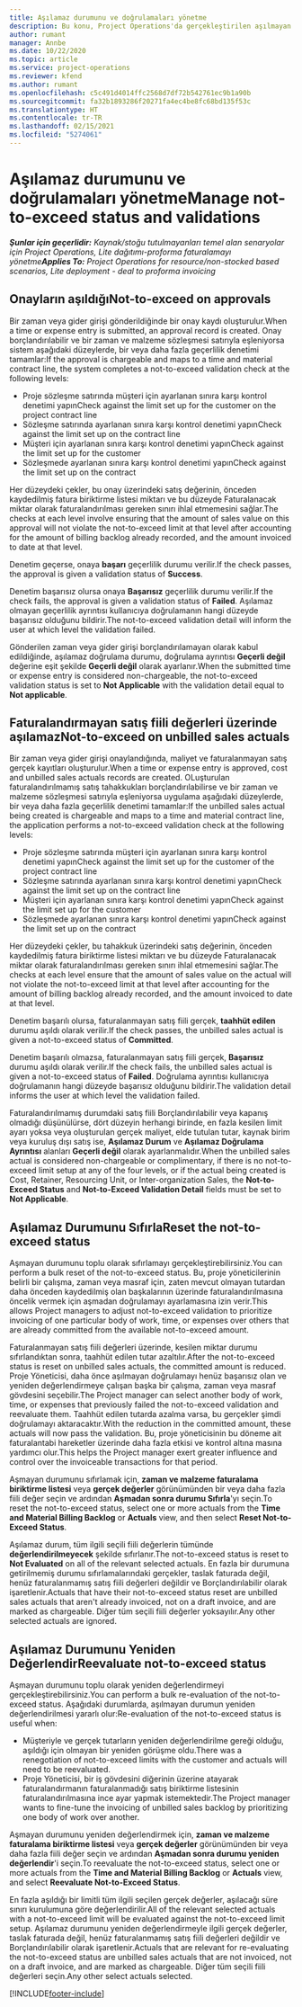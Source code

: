 ```yaml
---
title: Aşılamaz durumunu ve doğrulamaları yönetme
description: Bu konu, Project Operations'da gerçekleştirilen aşılmayan limit denetimleri hakkında bilgi sağlar.
author: rumant
manager: Annbe
ms.date: 10/22/2020
ms.topic: article
ms.service: project-operations
ms.reviewer: kfend
ms.author: rumant
ms.openlocfilehash: c5c491d4014ffc2568d7df72b542761ec9b1a90b
ms.sourcegitcommit: fa32b1893286f20271fa4ec4be8fc68bd135f53c
ms.translationtype: HT
ms.contentlocale: tr-TR
ms.lasthandoff: 02/15/2021
ms.locfileid: "5274061"
---
```

# <a name="manage-not-to-exceed-status-and-validations"></a><span data-ttu-id="97ad3-103">Aşılamaz durumunu ve doğrulamaları yönetme</span><span class="sxs-lookup"><span data-stu-id="97ad3-103">Manage not-to-exceed status and validations</span></span> 

<span data-ttu-id="97ad3-104">_**Şunlar için geçerlidir:** Kaynak/stoğu tutulmayanları temel alan senaryolar için Project Operations, Lite dağıtımı-proforma faturalamayı yönetme_</span><span class="sxs-lookup"><span data-stu-id="97ad3-104">_**Applies To:** Project Operations for resource/non-stocked based scenarios, Lite deployment - deal to proforma invoicing_</span></span>

## <a name="not-to-exceed-on-approvals"></a><span data-ttu-id="97ad3-105">Onayların aşıldığı</span><span class="sxs-lookup"><span data-stu-id="97ad3-105">Not-to-exceed on approvals</span></span>

<span data-ttu-id="97ad3-106">Bir zaman veya gider girişi gönderildiğinde bir onay kaydı oluşturulur.</span><span class="sxs-lookup"><span data-stu-id="97ad3-106">When a time or expense entry is submitted, an approval record is created.</span></span> <span data-ttu-id="97ad3-107">Onay borçlandırılabilir ve bir zaman ve malzeme sözleşmesi satırıyla eşleniyorsa sistem aşağıdaki düzeylerde, bir veya daha fazla geçerlilik denetimi tamamlar:</span><span class="sxs-lookup"><span data-stu-id="97ad3-107">If the approval is chargeable and maps to a time and material contract line, the system completes a not-to-exceed validation check at the following levels:</span></span>

  - <span data-ttu-id="97ad3-108">Proje sözleşme satırında müşteri için ayarlanan sınıra karşı kontrol denetimi yapın</span><span class="sxs-lookup"><span data-stu-id="97ad3-108">Check against the limit set up for the customer on the project contract line</span></span>
  - <span data-ttu-id="97ad3-109">Sözleşme satırında ayarlanan sınıra karşı kontrol denetimi yapın</span><span class="sxs-lookup"><span data-stu-id="97ad3-109">Check against the limit set up on the contract line</span></span>
  - <span data-ttu-id="97ad3-110">Müşteri için ayarlanan sınıra karşı kontrol denetimi yapın</span><span class="sxs-lookup"><span data-stu-id="97ad3-110">Check against the limit set up for the customer</span></span>
  - <span data-ttu-id="97ad3-111">Sözleşmede ayarlanan sınıra karşı kontrol denetimi yapın</span><span class="sxs-lookup"><span data-stu-id="97ad3-111">Check against the limit set up on the contract</span></span>

<span data-ttu-id="97ad3-112">Her düzeydeki çekler, bu onay üzerindeki satış değerinin, önceden kaydedilmiş fatura biriktirme listesi miktarı ve bu düzeyde Faturalanacak miktar olarak faturalandırılması gereken sınırı ihlal etmemesini sağlar.</span><span class="sxs-lookup"><span data-stu-id="97ad3-112">The checks at each level involve ensuring that the amount of sales value on this approval will not violate the not-to-exceed limit at that level after accounting for the amount of billing backlog already recorded, and the amount invoiced to date at that level.</span></span>

<span data-ttu-id="97ad3-113">Denetim geçerse, onaya **başarı** geçerlilik durumu verilir.</span><span class="sxs-lookup"><span data-stu-id="97ad3-113">If the check passes, the approval is given a validation status of **Success**.</span></span>

<span data-ttu-id="97ad3-114">Denetim başarısız olursa onaya **Başarısız** geçerlilik durumu verilir.</span><span class="sxs-lookup"><span data-stu-id="97ad3-114">If the check fails, the approval is given a validation status of **Failed**.</span></span> <span data-ttu-id="97ad3-115">Aşılamaz olmayan geçerlilik ayrıntısı kullanıcıya doğrulamanın hangi düzeyde başarısız olduğunu bildirir.</span><span class="sxs-lookup"><span data-stu-id="97ad3-115">The not-to-exceed validation detail will inform the user at which level the validation failed.</span></span>

<span data-ttu-id="97ad3-116">Gönderilen zaman veya gider girişi borçlandırılamayan olarak kabul edildiğinde, aşılamaz doğrulama durumu, doğrulama ayrıntısı **Geçerli değil** değerine eşit şekilde **Geçerli değil** olarak ayarlanır.</span><span class="sxs-lookup"><span data-stu-id="97ad3-116">When the submitted time or expense entry is considered non-chargeable, the not-to-exceed validation status is set to **Not Applicable** with the validation detail equal to **Not applicable**.</span></span>

## <a name="not-to-exceed-on-unbilled-sales-actuals"></a><span data-ttu-id="97ad3-117">Faturalandırmayan satış fiili değerleri üzerinde aşılamaz</span><span class="sxs-lookup"><span data-stu-id="97ad3-117">Not-to-exceed on unbilled sales actuals</span></span>

<span data-ttu-id="97ad3-118">Bir zaman veya gider girişi onaylandığında, maliyet ve faturalanmayan satış gerçek kayıtları oluşturulur.</span><span class="sxs-lookup"><span data-stu-id="97ad3-118">When a time or expense entry is approved, cost and unbilled sales actuals records are created.</span></span> <span data-ttu-id="97ad3-119">OLuşturulan faturalandırılmamış satış tahakkukları borçlandırılabilirse ve bir zaman ve malzeme sözleşmesi satırıyla eşleniyorsa uygulama aşağıdaki düzeylerde, bir veya daha fazla geçerlilik denetimi tamamlar:</span><span class="sxs-lookup"><span data-stu-id="97ad3-119">If the unbilled sales actual being created is chargeable and maps to a time and material contract line, the application performs a not-to-exceed validation check at the following levels:</span></span>

  - <span data-ttu-id="97ad3-120">Proje sözleşme satırında müşteri için ayarlanan sınıra karşı kontrol denetimi yapın</span><span class="sxs-lookup"><span data-stu-id="97ad3-120">Check against the limit set up for the customer of the project contract line</span></span>
  - <span data-ttu-id="97ad3-121">Sözleşme satırında ayarlanan sınıra karşı kontrol denetimi yapın</span><span class="sxs-lookup"><span data-stu-id="97ad3-121">Check against the limit set up on the contract line</span></span>
  - <span data-ttu-id="97ad3-122">Müşteri için ayarlanan sınıra karşı kontrol denetimi yapın</span><span class="sxs-lookup"><span data-stu-id="97ad3-122">Check against the limit set up for the customer</span></span>
  - <span data-ttu-id="97ad3-123">Sözleşmede ayarlanan sınıra karşı kontrol denetimi yapın</span><span class="sxs-lookup"><span data-stu-id="97ad3-123">Check against the limit set up on the contract</span></span>

<span data-ttu-id="97ad3-124">Her düzeydeki çekler, bu tahakkuk üzerindeki satış değerinin, önceden kaydedilmiş fatura biriktirme listesi miktarı ve bu düzeyde Faturalanacak miktar olarak faturalandırılması gereken sınırı ihlal etmemesini sağlar.</span><span class="sxs-lookup"><span data-stu-id="97ad3-124">The checks at each level ensure that the amount of sales value on the actual will not violate the not-to-exceed limit at that level after accounting for the amount of billing backlog already recorded, and the amount invoiced to date at that level.</span></span>

<span data-ttu-id="97ad3-125">Denetim başarılı olursa, faturalanmayan satış fiili gerçek, **taahhüt edilen** durumu aşıldı olarak verilir.</span><span class="sxs-lookup"><span data-stu-id="97ad3-125">If the check passes, the unbilled sales actual is given a not-to-exceed status of **Committed**.</span></span>

<span data-ttu-id="97ad3-126">Denetim başarılı olmazsa, faturalanmayan satış fiili gerçek, **Başarısız** durumu aşıldı olarak verilir.</span><span class="sxs-lookup"><span data-stu-id="97ad3-126">If the check fails, the unbilled sales actual is given a not-to-exceed status of **Failed**.</span></span> <span data-ttu-id="97ad3-127">Doğrulama ayrıntısı kullanıcıya doğrulamanın hangi düzeyde başarısız olduğunu bildirir.</span><span class="sxs-lookup"><span data-stu-id="97ad3-127">The validation detail informs the user at which level the validation failed.</span></span>

<span data-ttu-id="97ad3-128">Faturalandırılmamış durumdaki satış fiili Borçlandırılabilir veya kapanış olmadığı düşünülürse, dört düzeyin herhangi birinde, en fazla kesilen limit ayarı yoksa veya oluşturulan gerçek maliyet, elde tutulan tutar, kaynak birim veya kuruluş dışı satış ise, **Aşılamaz Durum** ve **Aşılamaz Doğrulama Ayrıntısı** alanları **Geçerli değil** olarak ayarlanmalıdır.</span><span class="sxs-lookup"><span data-stu-id="97ad3-128">When the unbilled sales actual is considered non-chargeable or complimentary, if there is no not-to-exceed limit setup at any of the four levels, or if the actual being created is Cost, Retainer, Resourcing Unit, or Inter-organization Sales, the **Not-to-Exceed Status** and **Not-to-Exceed Validation Detail** fields must be set to **Not Applicable**.</span></span>

## <a name="reset-the-not-to-exceed-status"></a><span data-ttu-id="97ad3-129">Aşılamaz Durumunu Sıfırla</span><span class="sxs-lookup"><span data-stu-id="97ad3-129">Reset the not-to-exceed status</span></span>

<span data-ttu-id="97ad3-130">Aşmayan durumunu toplu olarak sıfırlamayı gerçekleştirebilirsiniz.</span><span class="sxs-lookup"><span data-stu-id="97ad3-130">You can perform a bulk reset of the not-to-exceed status.</span></span> <span data-ttu-id="97ad3-131">Bu, proje yöneticilerinin belirli bir çalışma, zaman veya masraf için, zaten mevcut olmayan tutardan daha önceden kaydedilmiş olan başkalarının üzerinde faturalandırılmasına öncelik vermek için aşmadan doğrulamayı ayarlamasına izin verir.</span><span class="sxs-lookup"><span data-stu-id="97ad3-131">This allows Project managers to adjust not-to-exceed validation to prioritize invoicing of one particular body of work, time, or expenses over others that are already committed from the available not-to-exceed amount.</span></span>

<span data-ttu-id="97ad3-132">Faturalanmayan satış fiili değerleri üzerinde, kesilen miktar durumu sıfırlandıktan sonra, taahhüt edilen tutar azaltılır.</span><span class="sxs-lookup"><span data-stu-id="97ad3-132">After the not-to-exceed status is reset on unbilled sales actuals, the committed amount is reduced.</span></span> <span data-ttu-id="97ad3-133">Proje Yöneticisi, daha önce aşılmayan doğrulamayı henüz başarısız olan ve yeniden değerlendirmeye çalışan başka bir çalışma, zaman veya masraf gövdesini seçebilir.</span><span class="sxs-lookup"><span data-stu-id="97ad3-133">The Project manager can select another body of work, time, or expenses that previously failed the not-to-exceed validation and reevaluate them.</span></span> <span data-ttu-id="97ad3-134">Taahhüt edilen tutarda azalma varsa, bu gerçekler şimdi doğrulamayı aktaracaktır.</span><span class="sxs-lookup"><span data-stu-id="97ad3-134">With the reduction in the committed amount, these actuals will now pass the validation.</span></span> <span data-ttu-id="97ad3-135">Bu, proje yöneticisinin bu döneme ait faturalantabi hareketler üzerinde daha fazla etkisi ve kontrol altına masına yardımcı olur.</span><span class="sxs-lookup"><span data-stu-id="97ad3-135">This helps the Project manager exert greater influence and control over the invoiceable transactions for that period.</span></span>

<span data-ttu-id="97ad3-136">Aşmayan durumunu sıfırlamak için, **zaman ve malzeme faturalama biriktirme listesi** veya **gerçek değerler** görünümünden bir veya daha fazla fiili değer seçin ve ardından **Aşmadan sonra durumu Sıfırla**'yı seçin.</span><span class="sxs-lookup"><span data-stu-id="97ad3-136">To reset the not-to-exceed status, select one or more actuals from the **Time and Material Billing Backlog** or **Actuals** view, and then select **Reset Not-to-Exceed Status**.</span></span>

<span data-ttu-id="97ad3-137">Aşılamaz durum, tüm ilgili seçili fiili değerlerin tümünde **değerlendirilmeyecek** şekilde sıfırlanır.</span><span class="sxs-lookup"><span data-stu-id="97ad3-137">The not-to-exceed status is reset to **Not Evaluated** on all of the relevant selected actuals.</span></span> <span data-ttu-id="97ad3-138">En fazla bir durumuna getirilmemiş durumu sıfırlamalarındaki gerçekler, taslak faturada değil, henüz faturalanmamış satış fiili değerleri değildir ve Borçlandırılabilir olarak işaretlenir.</span><span class="sxs-lookup"><span data-stu-id="97ad3-138">Actuals that have their not-to-exceed status reset are unbilled sales actuals that aren't already invoiced, not on a draft invoice, and are marked as chargeable.</span></span> <span data-ttu-id="97ad3-139">Diğer tüm seçili fiili değerler yoksayılır.</span><span class="sxs-lookup"><span data-stu-id="97ad3-139">Any other selected actuals are ignored.</span></span>

## <a name="reevaluate-not-to-exceed-status"></a><span data-ttu-id="97ad3-140">Aşılamaz Durumunu Yeniden Değerlendir</span><span class="sxs-lookup"><span data-stu-id="97ad3-140">Reevaluate not-to-exceed status</span></span>

<span data-ttu-id="97ad3-141">Aşmayan durumunu toplu olarak yeniden değerlendirmeyi gerçekleştirebilirsiniz.</span><span class="sxs-lookup"><span data-stu-id="97ad3-141">You can perform a bulk re-evaluation of the not-to-exceed status.</span></span> <span data-ttu-id="97ad3-142">Aşağıdaki durumlarda, aşılmayan durumun yeniden değerlendirilmesi yararlı olur:</span><span class="sxs-lookup"><span data-stu-id="97ad3-142">Re-evaluation of the not-to-exceed status is useful when:</span></span>

  - <span data-ttu-id="97ad3-143">Müşteriyle ve gerçek tutarların yeniden değerlendirilme gereği olduğu, aşıldığı için olmayan bir yeniden görüşme oldu.</span><span class="sxs-lookup"><span data-stu-id="97ad3-143">There was a renegotiation of not-to-exceed limits with the customer and actuals will need to be reevaluated.</span></span>
  - <span data-ttu-id="97ad3-144">Proje Yöneticisi, bir iş gövdesini diğerinin üzerine atayarak faturalandırmanın faturalanmadığı satış biriktirme listesinin faturalandırılmasına ince ayar yapmak istemektedir.</span><span class="sxs-lookup"><span data-stu-id="97ad3-144">The Project manager wants to fine-tune the invoicing of unbilled sales backlog by prioritizing one body of work over another.</span></span>

<span data-ttu-id="97ad3-145">Aşmayan durumunu yeniden değerlendirmek için, **zaman ve malzeme faturalama biriktirme listesi** veya **gerçek değerler** görünümünden bir veya daha fazla fiili değer seçin ve ardından **Aşmadan sonra durumu yeniden değerlendir**'i seçin.</span><span class="sxs-lookup"><span data-stu-id="97ad3-145">To reevaluate the not-to-exceed status, select one or more actuals from the **Time and Material Billing Backlog** or **Actuals** view, and select **Reevaluate Not-to-Exceed Status**.</span></span>

<span data-ttu-id="97ad3-146">En fazla aşıldığı bir limitli tüm ilgili seçilen gerçek değerler, aşılacağı süre sınırı kurulumuna göre değerlendirilir.</span><span class="sxs-lookup"><span data-stu-id="97ad3-146">All of the relevant selected actuals with a not-to-exceed limit will be evaluated against the not-to-exceed limit setup.</span></span> <span data-ttu-id="97ad3-147">Aşılamaz durumunu yeniden değerlendirmeyle ilgili gerçek değerler, taslak faturada değil, henüz faturalanmamış satış fiili değerleri değildir ve Borçlandırılabilir olarak işaretlenir.</span><span class="sxs-lookup"><span data-stu-id="97ad3-147">Actuals that are relevant for re-evaluating the not-to-exceed status are unbilled sales actuals that are not invoiced, not on a draft invoice, and are marked as chargeable.</span></span> <span data-ttu-id="97ad3-148">Diğer tüm seçili fiili değerleri seçin.</span><span class="sxs-lookup"><span data-stu-id="97ad3-148">Any other select actuals selected.</span></span>


[!INCLUDE[footer-include](../../includes/footer-banner.md)]
